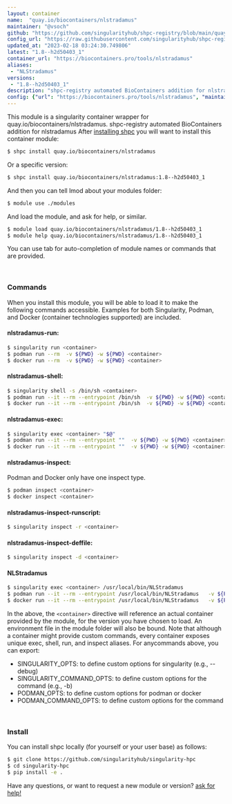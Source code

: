 ```yaml
---
layout: container
name:  "quay.io/biocontainers/nlstradamus"
maintainer: "@vsoch"
github: "https://github.com/singularityhub/shpc-registry/blob/main/quay.io/biocontainers/nlstradamus/container.yaml"
config_url: "https://raw.githubusercontent.com/singularityhub/shpc-registry/main/quay.io/biocontainers/nlstradamus/container.yaml"
updated_at: "2023-02-18 03:24:30.749806"
latest: "1.8--h2d50403_1"
container_url: "https://biocontainers.pro/tools/nlstradamus"
aliases:
 - "NLStradamus"
versions:
 - "1.8--h2d50403_1"
description: "shpc-registry automated BioContainers addition for nlstradamus"
config: {"url": "https://biocontainers.pro/tools/nlstradamus", "maintainer": "@vsoch", "description": "shpc-registry automated BioContainers addition for nlstradamus", "latest": {"1.8--h2d50403_1": "sha256:02b6d6e2a40f1fd17eb64b9db71fa4a0d87a9922ce20987a1c20231a97393274"}, "tags": {"1.8--h2d50403_1": "sha256:02b6d6e2a40f1fd17eb64b9db71fa4a0d87a9922ce20987a1c20231a97393274"}, "docker": "quay.io/biocontainers/nlstradamus", "aliases": {"NLStradamus": "/usr/local/bin/NLStradamus"}}
---
```


This module is a singularity container wrapper for quay.io/biocontainers/nlstradamus.
shpc-registry automated BioContainers addition for nlstradamus
After [installing shpc](#install) you will want to install this container module:


```bash
$ shpc install quay.io/biocontainers/nlstradamus
```

Or a specific version:

```bash
$ shpc install quay.io/biocontainers/nlstradamus:1.8--h2d50403_1
```

And then you can tell lmod about your modules folder:

```bash
$ module use ./modules
```

And load the module, and ask for help, or similar.

```bash
$ module load quay.io/biocontainers/nlstradamus/1.8--h2d50403_1
$ module help quay.io/biocontainers/nlstradamus/1.8--h2d50403_1
```

You can use tab for auto-completion of module names or commands that are provided.

<br>

### Commands

When you install this module, you will be able to load it to make the following commands accessible.
Examples for both Singularity, Podman, and Docker (container technologies supported) are included.

#### nlstradamus-run:

```bash
$ singularity run <container>
$ podman run --rm  -v ${PWD} -w ${PWD} <container>
$ docker run --rm  -v ${PWD} -w ${PWD} <container>
```

#### nlstradamus-shell:

```bash
$ singularity shell -s /bin/sh <container>
$ podman run --it --rm --entrypoint /bin/sh  -v ${PWD} -w ${PWD} <container>
$ docker run --it --rm --entrypoint /bin/sh  -v ${PWD} -w ${PWD} <container>
```

#### nlstradamus-exec:

```bash
$ singularity exec <container> "$@"
$ podman run --it --rm --entrypoint ""  -v ${PWD} -w ${PWD} <container> "$@"
$ docker run --it --rm --entrypoint ""  -v ${PWD} -w ${PWD} <container> "$@"
```

#### nlstradamus-inspect:

Podman and Docker only have one inspect type.

```bash
$ podman inspect <container>
$ docker inspect <container>
```

#### nlstradamus-inspect-runscript:

```bash
$ singularity inspect -r <container>
```

#### nlstradamus-inspect-deffile:

```bash
$ singularity inspect -d <container>
```


#### NLStradamus

```bash
$ singularity exec <container> /usr/local/bin/NLStradamus
$ podman run --it --rm --entrypoint /usr/local/bin/NLStradamus   -v ${PWD} -w ${PWD} <container> -c " $@"
$ docker run --it --rm --entrypoint /usr/local/bin/NLStradamus   -v ${PWD} -w ${PWD} <container> -c " $@"
```



In the above, the `<container>` directive will reference an actual container provided
by the module, for the version you have chosen to load. An environment file in the
module folder will also be bound. Note that although a container
might provide custom commands, every container exposes unique exec, shell, run, and
inspect aliases. For anycommands above, you can export:

 - SINGULARITY_OPTS: to define custom options for singularity (e.g., --debug)
 - SINGULARITY_COMMAND_OPTS: to define custom options for the command (e.g., -b)
 - PODMAN_OPTS: to define custom options for podman or docker
 - PODMAN_COMMAND_OPTS: to define custom options for the command

<br>

### Install

You can install shpc locally (for yourself or your user base) as follows:

```bash
$ git clone https://github.com/singularityhub/singularity-hpc
$ cd singularity-hpc
$ pip install -e .
```

Have any questions, or want to request a new module or version? [ask for help!](https://github.com/singularityhub/singularity-hpc/issues)